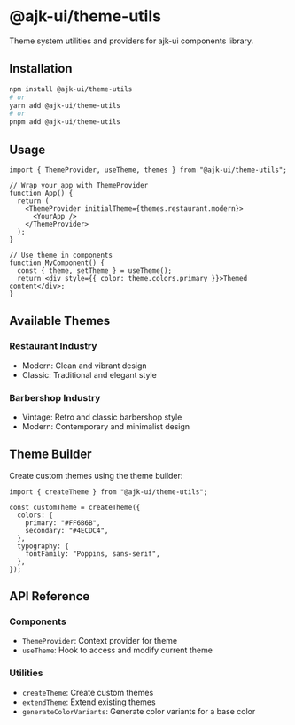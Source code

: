 # @ajk-ui/theme-utils

Theme system utilities and providers for ajk-ui components library.

## Installation

```bash
npm install @ajk-ui/theme-utils
# or
yarn add @ajk-ui/theme-utils
# or
pnpm add @ajk-ui/theme-utils
```

## Usage

```tsx
import { ThemeProvider, useTheme, themes } from "@ajk-ui/theme-utils";

// Wrap your app with ThemeProvider
function App() {
  return (
    <ThemeProvider initialTheme={themes.restaurant.modern}>
      <YourApp />
    </ThemeProvider>
  );
}

// Use theme in components
function MyComponent() {
  const { theme, setTheme } = useTheme();
  return <div style={{ color: theme.colors.primary }}>Themed content</div>;
}
```

## Available Themes

### Restaurant Industry

- Modern: Clean and vibrant design
- Classic: Traditional and elegant style

### Barbershop Industry

- Vintage: Retro and classic barbershop style
- Modern: Contemporary and minimalist design

## Theme Builder

Create custom themes using the theme builder:

```tsx
import { createTheme } from "@ajk-ui/theme-utils";

const customTheme = createTheme({
  colors: {
    primary: "#FF6B6B",
    secondary: "#4ECDC4",
  },
  typography: {
    fontFamily: "Poppins, sans-serif",
  },
});
```

## API Reference

### Components

- `ThemeProvider`: Context provider for theme
- `useTheme`: Hook to access and modify current theme

### Utilities

- `createTheme`: Create custom themes
- `extendTheme`: Extend existing themes
- `generateColorVariants`: Generate color variants for a base color

